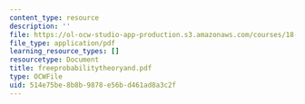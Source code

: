 ```yaml
---
content_type: resource
description: ''
file: https://ol-ocw-studio-app-production.s3.amazonaws.com/courses/18-996-random-matrix-theory-and-its-applications-spring-2004/514e75be8b8b9878e56bd461ad8a3c2f_freeprobabilitytheoryand.pdf
file_type: application/pdf
learning_resource_types: []
resourcetype: Document
title: freeprobabilitytheoryand.pdf
type: OCWFile
uid: 514e75be-8b8b-9878-e56b-d461ad8a3c2f
---
```

